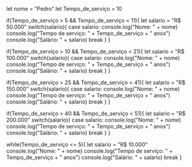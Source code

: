 let nome = "Pedro"
let Tempo_de_serviço = 10

if(Tempo_de_serviço > 5 && Tempo_de_serviço < 11){
    let salario = "R$ 50.000"
    switch(salario){
    case salario:
        console.log("Nome: " + nome)
        console.log("Tempo de serviço: " + Tempo_de_serviço + " anos")
        console.log("Salário: " + salario)
        break
    }
}


if(Tempo_de_serviço > 10 && Tempo_de_serviço < 21){
    let salario = "R$ 100.000"
    switch(salario){
    case salario:
        console.log("Nome: " + nome)
        console.log("Tempo de serviço: " + Tempo_de_serviço + " anos")
        console.log("Salário: " + salario)
        break
    }
}


if(Tempo_de_serviço > 25 && Tempo_de_serviço < 41){
    let salario = "R$ 150.000"
    switch(salario){
    case salario:
        console.log("Nome: " + nome)
        console.log("Tempo de serviço: " + Tempo_de_serviço + " anos")
        console.log("Salário: " + salario)
        break
    }
}


if(Tempo_de_serviço > 40 && Tempo_de_serviço < 51){
    let salario = "R$ 200.000"
    switch(salario){
    case salario:
        console.log("Nome: " + nome)
        console.log("Tempo de serviço: " + Tempo_de_serviço + " anos")
        console.log("Salário: " + salario)
        break
    }
}


while(Tempo_de_serviço <= 5){
    let salario = "R$ 10.000"
        console.log("Nome: " + nome)
        console.log("Tempo de serviço: " + Tempo_de_serviço + " anos")
        console.log("Salário: " + salario)
        break
}
